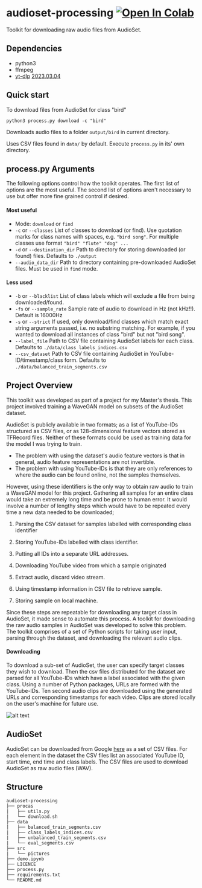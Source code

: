 # audioset-processing [![Open In Colab](https://colab.research.google.com/assets/colab-badge.svg)](https://colab.research.google.com/github/aoifemcdonagh/audioset-processing/blob/master/demo.ipynb)
Toolkit for downloading raw audio files from AudioSet.

## Dependencies
- python3
- ffmpeg
- [yt-dlp](https://github.com/yt-dlp/yt-dlp) [2023.03.04](https://github.com/yt-dlp/yt-dlp/releases/tag/2023.03.04)

## Quick start

To download files from AudioSet for class "bird" 
```	
python3 process.py download -c "bird"
```
Downloads audio files to a folder `output/bird` in current directory.

Uses CSV files found in `data/` by default. Execute `process.py` in its' own directory.

## process.py Arguments
The following options control how the toolkit operates. The first list of options are the most useful. The second list of options aren't necessary to use but offer more fine grained control if desired.

#### Most useful
- Mode: `download` or `find`
- `-c` or `--classes` List of classes to download (or find). Use quotation marks for class names with spaces, e.g. `"bird song"`. For multiple classes use format `"bird" "flute" "dog" ...` 
- `-d` or `--destination_dir` Path to directory for storing downloaded (or found) files. Defaults to `./output`
- `--audio_data_dir` Path to directory containing pre-downloaded AudioSet files. Must be used in `find` mode.

#### Less used
- `-b` or `--blacklist` List of class labels which will exclude a file from being downloaded/found.
- `-fs` or `--sample_rate` Sample rate of audio to download in Hz (not kHz!!). Default is 16000Hz
- `-s` or `--strict` If used, only download/find classes which match exact string arguments passed, i.e. no substring matching. For example, if you wanted to download all instances of class "bird" but not "bird song".
- `--label_file` Path to CSV file containing AudioSet labels for each class. Defaults to `./data/class_labels_indices.csv` 
- `--csv_dataset` Path to CSV file containing AudioSet in YouTube-ID/timestamp/class form. Defaults to `./data/balanced_train_segments.csv`

## Project Overview
This toolkit was developed as part of a project for my Master's thesis. This project involved training a WaveGAN model on subsets of the AudioSet dataset.  

AudioSet is publicly available in two formats; as a list of YouTube-IDs structured as CSV files, or as 128-dimensional feature vectors stored as TFRecord files.
Neither of these formats could be used as training data for the model I was trying to train.
* The problem with using the dataset's audio feature vectors is that in general, audio feature representations are not invertible.
* The problem with using YouTube-IDs is that they are only references to where the audio can be found online, not the samples themselves.

However, using these identifiers is the only way to obtain raw audio to train a WaveGAN model for this project. 
Gathering all samples for an entire class would take an extremely long time and be prone to human error. It would involve a number of lengthy steps which would have to be repeated every time a new data needed to be downloaded;  
1. Parsing the CSV dataset for samples labelled with corresponding class identifier 

2. Storing YouTube-IDs labelled with class identifier. 

3. Putting all IDs into a separate URL addresses. 

4. Downloading YouTube video from which a sample originated 

5. Extract audio, discard video stream. 

6. Using timestamp information in CSV file to retrieve sample. 

7. Storing sample on local machine.  

Since these steps are repeatable for downloading any target class in AudioSet, it made sense to automate this process. A toolkit for downloading the raw audio samples in AudioSet was developed to solve this problem. The toolkit comprises of a set of Python scripts for taking user input, parsing through the dataset, and downloading the relevant audio clips.  

#### Downloading
To download a sub-set of AudioSet, the user can specify target classes they wish to download. Then the csv files distributed for the dataset are parsed for all YouTube-IDs which have a label associated with the given class. Using a number of Python packages, URLs are formed with the YouTube-IDs. Ten second audio clips are downloaded using the generated URLs and corresponding timestamps for each video. Clips are stored locally on the user's machine for future use.  

![alt text](https://github.com/aoifemcdonagh/audioset-processing/blob/master/src/pictures/audioset-processing-download.png "Download flowchart")

## AudioSet
AudioSet can be downloaded from Google [here](https://research.google.com/audioset/download.html) as a set of CSV files. For each element in the dataset the CSV files list an associated YouTube ID, start time, end time and class labels. The CSV files are used to download AudioSet as raw audio files (WAV).

## Structure
```
audioset-processing
├── procas
|   ├── utils.py
|   └── download.sh
├── data
|   ├── balanced_train_segments.csv
|   ├── class_labels_indices.csv
|   ├── unbalanced_train_segments.csv
|   └── eval_segments.csv
├── src
|   └── pictures
├── demo.ipynb
├── LICENCE
├── process.py
├── requirements.txt
└── README.md
```
